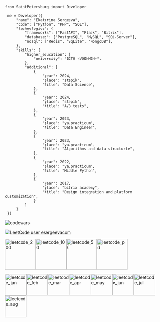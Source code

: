 ```
from SaintPetersburg import Developer

 me = Developer({
     "name": "Ekaterina Sergeeva",
     "code": ["Python", "PHP", "SQL"],
     "technologies": {
         "frameworks": ["FastAPI", "Flask", "Bitrix"],
         "databases": ["PostgreSQL", "MySQL", "SQL-Server"],
         "nosql": ["Redis", "SqLite", "MongoDB"],
     },
     "skills": {
         "higher_education": {
             "university": "BGTU «VOENMEH»",
         },
         "additional": [
             {
                 "year": 2024,
                 "place": "stepik",
                 "title": "Data Science",
             },
             {
                 "year": 2024,
                 "place": "stepik",
                 "title": "A/B tests",
             },
             {
                 "year": 2023,
                 "place": "ya.practicum",
                 "title": "Data Engineer",
             },
             {
                 "year": 2023,
                 "place": "ya.practicum",
                 "title": "Algorithms and data structurte",
             },
             {
                 "year": 2022,
                 "place": "ya.practicum",
                 "title": "Middle Python",
             },
             {
                 "year": 2017,
                 "place": "bitrix academy",
                 "title": "Design integration and platform customization",
             }
         ]
     }
 })
```

![codewars](https://www.codewars.com/users/esergeevacom/badges/small)

[![LeetCode user esergeevacom](https://img.shields.io/badge/dynamic/json?style=flat&labelColor=black&color=%23ffa116&label=Solved&query=solvedOverTotal&url=https%3A%2F%2Fbadge.xyli.tech/%2Fapi%2Fusers%2Fesergeevacom&logo=leetcode&logoColor=yellow)](https://leetcode.com/esergeevacom/)

<img src="https://assets.leetcode.com/static_assets/marketing/2024-200.gif" alt="leetcode_200" style="width:100px;" /><img src="https://assets.leetcode.com/static_assets/marketing/2024-100-lg.png" alt="leetcode_100" style="width:100px;" /><img src="https://assets.leetcode.com/static_assets/marketing/2024-50-lg.png" alt="leetcode_50" style="width:100px;" /><img src="https://assets.leetcode.com/static_assets/others/Introduction_to_Pandas_Badge.png" alt="leetcode_pd" style="width:100px;" />


<img src="https://leetcode.com/static/images/badges/dcc-2024-1.png" alt="leetcode_jan" style="width:70px;" /><img src="https://leetcode.com/static/images/badges/dcc-2024-2.png" alt="leetcode_feb" style="width:70px;" /><img src="https://leetcode.com/static/images/badges/dcc-2024-3.png" alt="leetcode_mar" style="width:70px;" /><img src="https://leetcode.com/static/images/badges/dcc-2024-4.png" alt="leetcode_apr" style="width:70px;" /><img src="https://leetcode.com/static/images/badges/dcc-2024-5.png" alt="leetcode_may" style="width:70px;" /><img src="https://leetcode.com/static/images/badges/dcc-2024-6.png" alt="leetcode_jun" style="width:70px;" /><img src="https://leetcode.com/static/images/badges/dcc-2024-7.png" alt="leetcode_jul" style="width:70px;" /><img src="https://leetcode.com/static/images/badges/dcc-2024-8.png" alt="leetcode_aug" style="width:70px;" />

<!--
**esergeevacom/esergeevacom** is a ✨ _special_ ✨ repository because its `README.md` (this file) appears on your GitHub profile.

Here are some ideas to get you started:

- 🔭 I’m currently working on ...
- 🌱 I’m currently learning ...
- 👯 I’m looking to collaborate on ...
- 🤔 I’m looking for help with ...
- 💬 Ask me about ...
- 📫 How to reach me: ...
- 😄 Pronouns: ...
- ⚡ Fun fact: ...
-->
